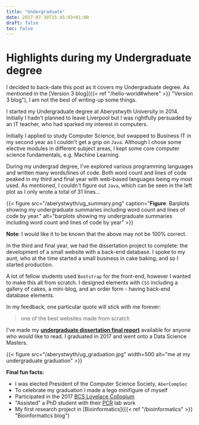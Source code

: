 ```yaml
---
title: "Undergraduate"
date: 2017-07-30T15:45:03+01:00
draft: false
toc: false
---
```


# Highlights during my Undergraduate degree

I decided to back-date this post as it covers my Undergraduate degree.
As mentioned in the [Version 3 blog]({{< ref "/hello-world#where" >}} "Version 3 blog"), I am not the best of writing-up some things.

I started my Undergraduate degree at Aberystwyth University in 2014. Initially I hadn't planned to leave Liverpool but I was rightfully persuaded by an IT teacher, who had sparked my interest in computers.

Initially I applied to study Computer Science, but swapped to Business IT in my second year as I couldn't get a grip on `Java`.
Although I chose some elective modules in different subject areas, I kept some core computer science fundamentals, e.g. Machine Learning.

During my undergrad degree, I've explored various programming languages and written many words/lines of code.
Both word count and lines of code peaked in my third and final year with web-based languages being my most used.
As mentioned, I couldn't figure out `Java`, which can be seen in the left plot as I only wrote a total of 31 lines...

{{< figure src="/aberystwyth/ug_summary.png" caption="**Figure**: Barplots showing my undergraduate summaries including word count and lines of code by year." alt="barplots showing my undergraduate summaries including word count and lines of code by year" >}}

**Note**: I would like it to be known that the above may not be 100% correct.

In the third and final year, we had the dissertation project to complete: the development of a small website with a back-end database.
I spoke to my aunt, who at the time started a small business in cake baking, and so I started production.

A lot of fellow students used `Bootstrap` for the front-end, however I wanted to make this all from scratch.
I designed elements with `CSS` including a gallery of cakes, a mini-blog, and an order form - having back-end database elements.

In my feedback, one particular quote will stick with me forever:
> one of the best websites made from scratch

I've made my [**undergraduate dissertation final report**](https://github.com/sap218/misc/blob/master/undergraduate_dissertation.pdf) available for anyone who would like to read.
I graduated in 2017 and went onto a Data Science Masters.

{{< figure src="/aberystwyth/ug_graduation.jpg" width=500 alt="me at my undergraduate graduation" >}}

**Final fun facts:**
+ I was elected President of the Computer Science Society, `AberCompSoc`
+ To celebrate my graduation I made a lego minifigure of myself
+ Participated in the 2017 [BCS Lovelace Colloqium](https://github.com/sap218/misc/blob/master/lovelace_poster_2017.pdf)
+ "Assisted" a PhD student with their [PCR](https://twitter.com/sap218/status/910070653419704320) lab work 
+ My first research project in [Bioinformatics]({{< ref "/bioinformatics" >}} "Bioinformatics blog")